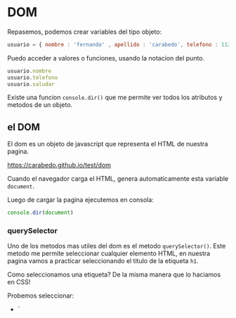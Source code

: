 # DOM


Repasemos, podemos crear variables del tipo objeto: 

```js
usuario = { nombre : 'fernando' , apellido : 'carabedo', telefono : 1123234455 , saludar : ()=>console.log('hola soy fernando')}
```

Puedo acceder a valores o funciones, usando la notacion del punto.

```js
usuario.nombre
usuario.telefono
usuario.saludar
```

Existe una funcion `console.dir()` que me permite ver todos los atributos y metodos de un objeto.


## el DOM

El dom es un objeto de javascript que representa el HTML de nuestra pagina.

https://carabedo.github.io/test/dom

Cuando el navegador carga el HTML, genera automaticamente esta variable `document`.

Luego de cargar la pagina ejecutemos en consola:

```js
console.dir(document)
```

### querySelector

Uno de los metodos mas utiles del dom es el metodo `querySelector()`. Este metodo me permite seleccionar cualquier elemento HTML, en nuestra pagina vamos a practicar seleccionando el titulo de la etiqueta `h1`.

Como seleccionamos una etiqueta? De la misma manera que lo haciamos en CSS!

Probemos seleccionar:

- `

